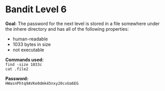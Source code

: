 # Bandit Level 6  
**Goal**: The password for the next level is stored in a file somewhere under the inhere directory and has all of the following properties:  
- human-readable  
- 1033 bytes in size  
- not executable

**Commands used:**  
`find -size 1033c`  
`cat .file2`  

**Password:**  
`HWasnPhtq9AVKe0dmk45nxy20cvUa6EG`
